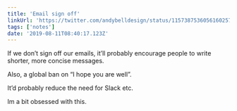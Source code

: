 ```yaml
---
title: 'Email sign off'
linkUrl: 'https://twitter.com/andybelldesign/status/1157387536056160257'
tags: ['notes'] 
date: '2019-08-11T08:40:17.123Z'
---
```

If we don’t sign off our emails, it’ll probably encourage people to write shorter, more concise messages.

Also, a global ban on “I hope you are well”. 

It’d probably reduce the need for Slack etc.

Im a bit obsessed with this.